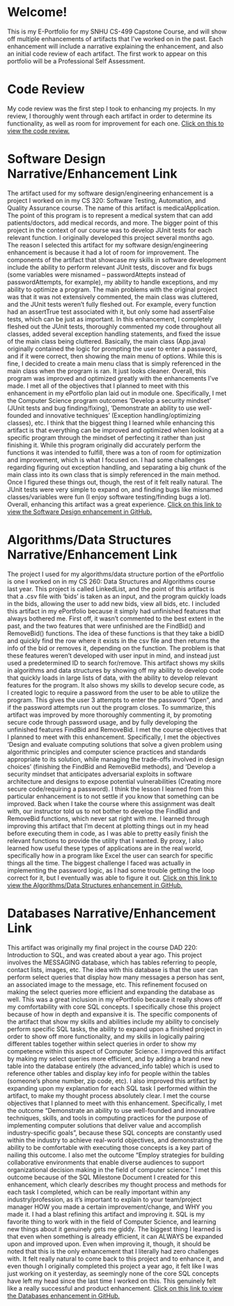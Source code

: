 # Welcome!
This is my E-Portfolio for my SNHU CS-499 Capstone Course, and will show off multiple enhancements of artifacts that I've worked on in the past. Each enhancement will include a narrative explaining the enhancement, and also an initial code review of each artifact. The first work to appear on this portfolio will be a Professional Self Assessment.

# Code Review
My code review was the first step I took to enhancing my projects. In my review, I thoroughly went through each artifact in order to determine its functionality, as well as room for improvement for each one. [Click on this to view the code review.](https://youtu.be/ZAZzl17PZ5k?t=0)

# Software Design Narrative/Enhancement Link
The artifact used for my software design/engineering enhancement is a project I worked on in my CS 320: Software Testing, Automation, and Quality Assurance course. The name of this artifact is medicalApplication. The point of this program is to represent a medical system that can add patients/doctors, add medical records, and more. The bigger point of this project in the context of our course was to develop JUnit tests for each relevant function. I originally developed this project several months ago. The reason I selected this artifact for my software design/engineering enhancement is because it had a lot of room for improvement. The components of the artifact that showcase my skills in software development include the ability to perform relevant JUnit tests, discover and fix bugs (some variables were misnamed – passwordAttepts instead of passwordAttempts, for example), my ability to handle exceptions, and my ability to optimize a program. The main problems with the original project was that it was not extensively commented, the main class was cluttered, and the JUnit tests weren’t fully fleshed out. For example, every function had an assertTrue test associated with it, but only some had assertFalse tests, which can be just as important. In this enhancement, I completely fleshed out the JUnit tests, thoroughly commented my code throughout all classes, added several exception handling statements, and fixed the issue of the main class being cluttered. Basically, the main class (App.java) originally contained the logic for prompting the user to enter a password, and if it were correct, then showing the main menu of options. While this is fine, I decided to create a main menu class that is simply referenced in the main class when the program is ran. It just looks cleaner. Overall, this program was improved and optimized greatly with the enhancements I’ve made. I met all of the objectives that I planned to meet with this enhancement in my ePortfolio plan laid out in module one. Specifically, I met the Computer Science program outcomes ‘Develop a security mindset’ (JUnit tests and bug finding/fixing), ‘Demonstrate an ability to use well-founded and innovative techniques’ (Exception handling/optimizing classes), etc. I think that the biggest thing I learned while enhancing this artifact is that everything can be improved and optimized when looking at a specific program through the mindset of perfecting it rather than just finishing it. While this program originally did accurately perform the functions it was intended to fulfill, there was a ton of room for optimization and improvement, which is what I focused on. I had some challenges regarding figuring out exception handling, and separating a big chunk of the main class into its own class that is simply referenced in the main method. Once I figured these things out, though, the rest of it felt really natural. The JUnit tests were very simple to expand on, and finding bugs like misnamed classes/variables were fun (I enjoy software testing/finding bugs a lot). Overall, enhancing this artifact was a great experience. 
[Click on this link to view the Software Design enhancement in GitHub.](https://github.com/NoahJele/NoahJele.github.io)

# Algorithms/Data Structures Narrative/Enhancement Link
The project I used for my algorithms/data structure portion of the ePortfolio is one I worked on in my CS 260: Data Structures and Algorithms course last year. This project is called LinkedList, and the point of this artifact is that a .csv file with ‘bids’ is taken as an input, and the program quickly loads in the bids, allowing the user to add new bids, view all bids, etc. I included this artifact in my ePortfolio because it simply had unfinished features that always bothered me. First off, it wasn’t commented to the best extent in the past, and the two features that were unfinished are the FindBid() and RemoveBid() functions. The idea of these functions is that they take a bidID and quickly find the row where it exists in the csv file and then returns the info of the bid or removes it, depending on the function. The problem is that these features weren’t developed with user input in mind, and instead just used a predetermined ID to search for/remove. This artifact shows my skills in algorithms and data structures by showing off my ability to develop code that quickly loads in large lists of data, with the ability to develop relevant features for the program. It also shows my skills to develop secure code, as I created logic to require a password from the user to be able to utilize the program. This gives the user 3 attempts to enter the password “Open”, and if the password attempts run out the program closes. To summarize, this artifact was improved by more thoroughly commenting it, by promoting secure code through password usage, and by fully developing the unfinished features FindBid and RemoveBid. I met the course objectives that I planned to meet with this enhancement. Specifically, I met the objectives ‘Design and evaluate computing solutions that solve a given problem using algorithmic principles and computer science practices and standards appropriate to its solution, while managing the trade-offs involved in design choices’ (finishing the FindBid and RemoveBid methods), and ‘Develop a security mindset that anticipates adversarial exploits in software architecture and designs to expose potential vulnerabilities (Creating more secure code/requiring a password). I think the lesson I learned from this particular enhancement is to not settle if you know that something can be improved. Back when I take the course where this assignment was dealt with, our instructor told us to not bother to develop the FindBid and RemoveBid functions, which never sat right with me. I learned through improving this artifact that I’m decent at plotting things out in my head before executing them in code, as I was able to pretty easily finish the relevant functions to provide the utility that I wanted. By proxy, I also learned how useful these types of applications are in the real world, specifically how in a program like Excel the user can search for specific things all the time. The biggest challenge I faced was actually in implementing the password logic, as I had some trouble getting the loop correct for it, but I eventually was able to figure it out.
[Click on this link to view the Algorithms/Data Structures enhancement in GitHub.](https://github.com/NoahJele/NoahJele.github.io)

# Databases Narrative/Enhancement Link
This artifact was originally my final project in the course DAD 220: Introduction to SQL, and was created about a year ago. This project involves the MESSAGING database, which has tables referring to people, contact lists, images, etc. The idea with this database is that the user can perform select queries that display how many messages a person has sent, an associated image to the message, etc. This refinement focused on making the select queries more efficient and expanding the database as well. This was a great inclusion in my ePortfolio because it really shows off my comfortability with core SQL concepts. I specifically chose this project because of how in depth and expansive it is. The specific components of the artifact that show my skills and abilities include my ability to concisely perform specific SQL tasks, the ability to expand upon a finished project in order to show off more functionality, and my skills in logically pairing different tables together within select queries in order to show my competence within this aspect of Computer Science. I improved this artifact by making my select queries more efficient, and by adding a brand new table into the database entirely (the advanced_info table) which is used to reference other tables and display key info for people within the tables (someone’s phone number, zip code, etc). I also improved this artifact by expanding upon my explanation for each SQL task I performed within the artifact, to make my thought process absolutely clear. I met the course objectives that I planned to meet with this enhancement. Specifically, I met the outcome “Demonstrate an ability to use well-founded and innovative techniques, skills, and tools in computing practices for the purpose of implementing computer solutions that deliver value and accomplish industry-specific goals”, because these SQL concepts are constantly used within the industry to achieve real-world objectives, and demonstrating the ability to be comfortable with executing those concepts is a key part of nailing this outcome. I also met the outcome “Employ strategies for building collaborative environments that enable diverse audiences to support organizational decision making in the field of computer science.” I met this outcome because of the SQL Milestone Document I created for this enhancement, which clearly describes my thought process and methods for each task I completed, which can be really important within any industry/profession, as it’s important to explain to your team/project manager HOW you made a certain improvement/change, and WHY you made it. I had a blast refining this artifact and improving it. SQL is my favorite thing to work with in the field of Computer Science, and learning new things about it genuinely gets me giddy. The biggest thing I learned is that even when something is already efficient, it can ALWAYS be expanded upon and improved upon. Even when improving it, though, it should be noted that this is the only enhancement that I literally had zero challenges with. It felt really natural to come back to this project and to enhance it, and even though I originally completed this project a year ago, it felt like I was just working on it yesterday, as seemingly none of the core SQL concepts have left my head since the last time I worked on this. This genuinely felt like a really successful and product enhancement.
[Click on this link to view the Databases enhancement in GitHub.](https://github.com/NoahJele/NoahJele.github.io)
